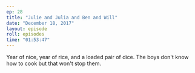 ```yaml
---
ep: 28
title: "Julie and Julia and Ben and Will"
date: "December 18, 2017"
layout: episode
roll: episodes
time: "01:53:47"
---
```


Year of nice, year of rice, and a loaded pair of dice. The boys don't know how to cook but that won't stop them.

